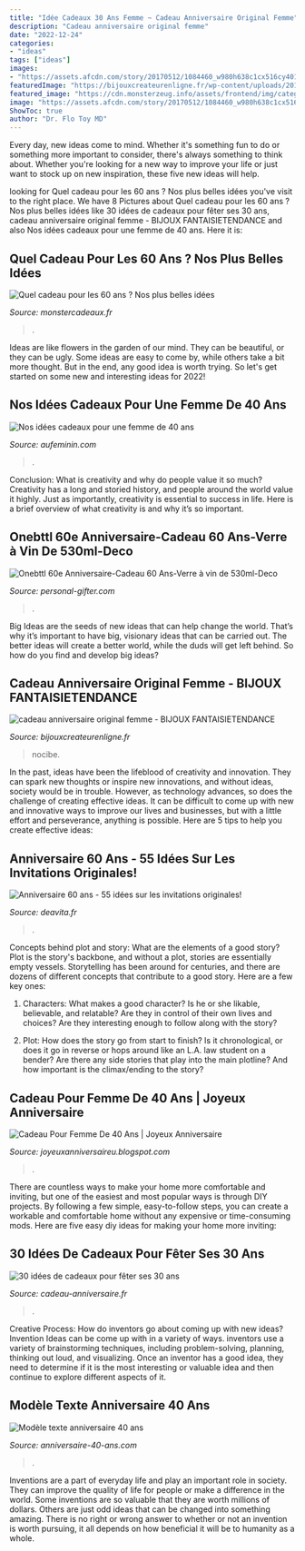 ```yaml
---
title: "Idée Cadeaux 30 Ans Femme ~ Cadeau Anniversaire Original Femme"
description: "Cadeau anniversaire original femme"
date: "2022-12-24"
categories:
- "ideas"
tags: ["ideas"]
images:
- "https://assets.afcdn.com/story/20170512/1084460_w980h638c1cx516cy401.jpg"
featuredImage: "https://bijouxcreateurenligne.fr/wp-content/uploads/2017/11/cadeau-anniversaire-original-femme.jpg"
featured_image: "https://cdn.monsterzeug.info/assets/frontend/img/categories/71.jpg"
image: "https://assets.afcdn.com/story/20170512/1084460_w980h638c1cx516cy401.jpg"
ShowToc: true
author: "Dr. Flo Toy MD"
---
```



Every day, new ideas come to mind. Whether it's something fun to do or something more important to consider, there's always something to think about. Whether you're looking for a new way to improve your life or just want to stock up on new inspiration, these five new ideas will help.

	

		
looking for Quel cadeau pour les 60 ans ? Nos plus belles idées you've visit to the right place. We have 8 Pictures about Quel cadeau pour les 60 ans ? Nos plus belles idées like 30 idées de cadeaux pour fêter ses 30 ans, cadeau anniversaire original femme - BIJOUX FANTAISIETENDANCE and also Nos idées cadeaux pour une femme de 40 ans. Here it is:
		
    
## Quel Cadeau Pour Les 60 Ans ? Nos Plus Belles Idées

<img loading=lazy src="https://cdn.monsterzeug.info/assets/frontend/img/categories/71.jpg" onerror="this.onerror=null;this.src='https://tse4.mm.bing.net/th?id=OIP.VLHxg_80k7QChPo7GcSYtgHaDt&amp;pid=15.1';" alt="Quel cadeau pour les 60 ans ? Nos plus belles idées">

_Source: monstercadeaux.fr_

>. 

	

Ideas are like flowers in the garden of our mind. They can be beautiful, or they can be ugly. Some ideas are easy to come by, while others take a bit more thought. But in the end, any good idea is worth trying. So let's get started on some new and interesting ideas for 2022!

    
## Nos Idées Cadeaux Pour Une Femme De 40 Ans

<img loading=lazy src="https://assets.afcdn.com/story/20170512/1084460_w980h638c1cx516cy401.jpg" onerror="this.onerror=null;this.src='https://tse2.mm.bing.net/th?id=OIP.WM7Od_XWl9lpev_VcltK6AHaE0&amp;pid=15.1';" alt="Nos idées cadeaux pour une femme de 40 ans">

_Source: aufeminin.com_

>. 

	

Conclusion: What is creativity and why do people value it so much?
Creativity has a long and storied history, and people around the world value it highly. Just as importantly, creativity is essential to success in life. Here is a brief overview of what creativity is and why it’s so important.

    
## Onebttl 60e Anniversaire-Cadeau 60 Ans-Verre à Vin De 530ml-Deco

<img loading=lazy src="https://images.personal-gifter.com/2020/06/Onebttl-60e-Anniversaire-Cadeau-60-Ans-Verre--vin-de-530ml-Deco-Anniversaire-60-Ans-Ides-de-Cadeaux-pour-Le-60e-Anniversaire-pour-Elle-sa-mre-sa-Femme-Cadeau-Vintage-1960-0-1.jpg" onerror="this.onerror=null;this.src='https://tse3.mm.bing.net/th?id=OIP.TxqW7g7DipIyhX4s5x0kWAHaHa&amp;pid=15.1';" alt="Onebttl 60e Anniversaire-Cadeau 60 Ans-Verre à vin de 530ml-Deco">

_Source: personal-gifter.com_

>. 

	

Big Ideas are the seeds of new ideas that can help change the world. That’s why it’s important to have big, visionary ideas that can be carried out. The better ideas will create a better world, while the duds will get left behind. So how do you find and develop big ideas?

    
## Cadeau Anniversaire Original Femme - BIJOUX FANTAISIETENDANCE

<img loading=lazy src="https://bijouxcreateurenligne.fr/wp-content/uploads/2017/11/cadeau-anniversaire-original-femme.jpg" onerror="this.onerror=null;this.src='https://tse2.mm.bing.net/th?id=OIP.0su3manW1MbrSuIBJ4KgmQHaHY&amp;pid=15.1';" alt="cadeau anniversaire original femme - BIJOUX FANTAISIETENDANCE">

_Source: bijouxcreateurenligne.fr_

>nocibe. 

	

In the past, ideas have been the lifeblood of creativity and innovation. They can spark new thoughts or inspire new innovations, and without ideas, society would be in trouble. However, as technology advances, so does the challenge of creating effective ideas. It can be difficult to come up with new and innovative ways to improve our lives and businesses, but with a little effort and perseverance, anything is possible. Here are 5 tips to help you create effective ideas: 
    
## Anniversaire 60 Ans - 55 Idées Sur Les Invitations Originales!

<img loading=lazy src="http://deavita.fr/wp-content/uploads/2015/05/invitation-originale-anniversaire-surprise-60-ans-femme.jpeg" onerror="this.onerror=null;this.src='https://tse1.mm.bing.net/th?id=OIP.OM1GxWIEVO2_8SZ1aKLZMQHaKO&amp;pid=15.1';" alt="Anniversaire 60 ans - 55 idées sur les invitations originales!">

_Source: deavita.fr_

>. 

	

Concepts behind plot and story: What are the elements of a good story?
Plot is the story's backbone, and without a plot, stories are essentially empty vessels. Storytelling has been around for centuries, and there are dozens of different concepts that contribute to a good story. Here are a few key ones:
1) Characters: What makes a good character? Is he or she likable, believable, and relatable? Are they in control of their own lives and choices? Are they interesting enough to follow along with the story?

2) Plot: How does the story go from start to finish? Is it chronological, or does it go in reverse or hops around like an L.A. law student on a bender? Are there any side stories that play into the main plotline? And how important is the climax/ending to the story?

    
## Cadeau Pour Femme De 40 Ans | Joyeux Anniversaire

<img loading=lazy src="https://i.pinimg.com/originals/43/75/3d/43753d60bc46957ebebcea3509270582.png" onerror="this.onerror=null;this.src='https://tse4.mm.bing.net/th?id=OIP.An2XyspsOZ84qYkpATVa-QHaLG&amp;pid=15.1';" alt="Cadeau Pour Femme De 40 Ans | Joyeux Anniversaire">

_Source: joyeuxanniversaireu.blogspot.com_

>. 

	

There are countless ways to make your home more comfortable and inviting, but one of the easiest and most popular ways is through DIY projects. By following a few simple, easy-to-follow steps, you can create a workable and comfortable home without any expensive or time-consuming mods. Here are five easy diy ideas for making your home more inviting: 

    
## 30 Idées De Cadeaux Pour Fêter Ses 30 Ans

<img loading=lazy src="https://www.cadeau-anniversaire.fr/wp-content/uploads/2020/04/30-ans.jpg" onerror="this.onerror=null;this.src='https://tse4.mm.bing.net/th?id=OIP.aTL7pbUDNu3HB9PULCXo5AHaFj&amp;pid=15.1';" alt="30 idées de cadeaux pour fêter ses 30 ans">

_Source: cadeau-anniversaire.fr_

>. 

	

Creative Process: How do inventors go about coming up with new ideas?
Invention Ideas can be come up with in a variety of ways. inventors use a variety of brainstorming techniques, including problem-solving, planning, thinking out loud, and visualizing. Once an inventor has a good idea, they need to determine if it is the most interesting or valuable idea and then continue to explore different aspects of it.

    
## Modèle Texte Anniversaire 40 Ans

<img loading=lazy src="http://www.anniversaire-40-ans.com/images/article/modele-texte-anniversaire-40-ans.jpg" onerror="this.onerror=null;this.src='https://tse1.mm.bing.net/th?id=OIP.GZnkauwuDXSRmRUV0jeSLwHaDY&amp;pid=15.1';" alt="Modèle texte anniversaire 40 ans">

_Source: anniversaire-40-ans.com_

>. 

	

Inventions are a part of everyday life and play an important role in society. They can improve the quality of life for people or make a difference in the world. Some inventions are so valuable that they are worth millions of dollars. Others are just odd ideas that can be changed into something amazing. There is no right or wrong answer to whether or not an invention is worth pursuing, it all depends on how beneficial it will be to humanity as a whole.

